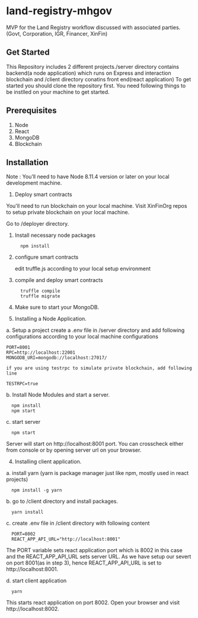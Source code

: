 # land-registry-mhgov
MVP for the Land Registry workflow discussed with associated parties. (Govt, Corporation, IGR, Financer, XinFin)

## Get Started
This Repository includes 2 different projects./server directory contains backend(a node application) which runs on Express and interaction blockchain and /client directory conatins front end(react application)
To get started you should clone the repository first. You need following things to be instlled on your machine to get started.

## Prerequisites

   1. Node
   2. React
   3. MongoDB
   4. Blockchain

## Installation

Note : You’ll need to have Node 8.11.4 version or later on your local development machine.

1. Deploy smart contracts

You'll need to run blockchain on your local machine. Visit XinFinOrg repos to setup private blockchain on your local machine.

   Go to /deployer directory. 
      
   1. Install necessary node packages
   
            npm install

   2. configure smart contracts

      edit truffle.js according to your local setup environment

   3. compile and deploy smart contracts

            truffle compile
            truffle migrate

2. Make sure to start your MongoDB.

3. Installing a Node Application.

a. Setup a project
  create a .env file in /server directory and add following configurations according to your local machine configurations

    PORT=8001
    RPC=http://localhost:22001
    MONGODB_URI=mongodb://localhost:27017/

    if you are using testrpc to simulate private blockchain, add following line

    TESTRPC=true

b. Install Node Modules and start a server.

      npm install
      npm start

c. start server

      npm start

Server will start on http://localhost:8001 port. You can crosscheck either from console or by opening server url on your browser.

4. Installing client application.

a. install yarn (yarn is package manager just like npm, mostly used in react projects)

      npm install -g yarn
    
b. go to /client directory and install packages.

      yarn install

c. create .env file in /client directory with following content

      PORT=8002
      REACT_APP_API_URL="http://localhost:8001"

The PORT variable sets react application port which is 8002 in this case and the REACT_APP_API_URL sets server URL.
As we have setup our severt on port 8001(as in step 3), hence REACT_APP_API_URL is set to http://localhost:8001.

d. start client application

      yarn

This starts react application on port 8002. Open your browser and visit http://localhost:8002.





